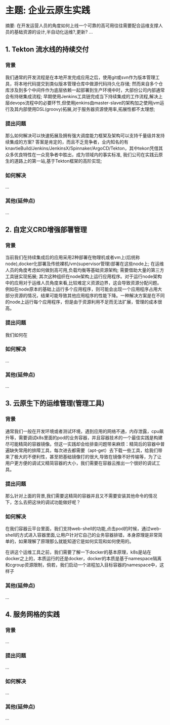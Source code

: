 # 主题: 企业云原生实践

摘要:
在开发运营人员的角度如何上线一个可靠的高可用往往需要配合运维支撑人员的基础资源的设计,半自动化运维?,更新? ...

## 1. Tekton 流水线的持续交付

### 背景
我们通常的开发流程是在本地开发完成应用之后，使用git或svn作为版本管理工具，将本地代码提交到类似版本管理仓库中做源代码持久化存储; 然而来自多个仓库涉及到多个中间件作为底层依赖一起部署到生产环境中时，大部份公司内部通常会有持继集成流程; 早期使用Jenkins工具链完成当下持续集成的工作流程,解决上层devops流程中的必要环节,但使用jenkins由master-slave的架构加之使用jvm运行及其内部使用DSL(groovy)拓展,对于服务器资源使用率,拓展性都不太理想;

### 提出问题
那么如何解决可以快速拓展及拥有强大调度能力框架及架构可以支持千量级并发持续集成的方案? 答案是肯定的，而且不乏竞争者，业内知名的有knavtieBuild/Jenkins/JenkinsX/Spinnaker/ArgoCD/Tekton，其中tekon凭借其众多优良特性在一众竞争者中胜出，成为领域内的事实标准, 我们公司在实践云原生的道路上的第一站,基于Tekton框架的高阶实现;

### 如何解决
...

### 其他(延伸点)
...

## 2. 自定义CRD增强部署管理

### 背景

当前我们在持续集成后的应用采用2种部署在物理机或者vm上(后统称node),docker化部署及传统裸机/vm(supervisor管理)部署在这些node上; 在运维人员的角度考虑如何做到高可用,负载均衡等基础资源架构; 需要借助大量的第三方工具链实现拓展; 其次这种组织在node架构上运行应用程序。对于运行node架构中的应用对于运维人员角度来看,比较难定义资源边界，这会导致资源分配问题。例如在node原本的基础上运行多个应用程序，则可能会出现一个应用程序占用大部分资源的情况，结果可能导致其他应用程序的性能下降。一种解决方案是在不同的node上运行每个应用程序，但是由于资源利用不足而无法扩展，管理的成本很高。

### 提出问题

我们如何在


### 如何解决

...

### 其他(延伸点)

...

## 3. 云原生下的运维管理(管理工具)

### 背景
通常我们一般在开发环境或者测试环境，遇到应用的网络不通，内存泄露，cpu飙升等，需要调试k8s里面的pod的业务容器，并且容器技术的一个最佳实践是构建尽可能精简的容器镜像。但这一实践却会给排查问题带来麻烦：精简后的容器中普遍缺失常用的排障工具，每次进去都需要（apt-get）去下载一些工具，给我们带来了极大的不便利性，甚至把基础镜像打的很大,导致在镜像不好传输等，为了让用户更方便的调试又精简容器的大小，我们需要在容器云推出一个很好的调试工具。

### 提出问题

那么针对上面的背景,我们需要这精简的容器并且又不需要安装其他命令的情况下，怎么去把这块的调试功能做好呢？

### 如何解决

在我们容器云平台里面，我们支持web-shell的功能,点击pod的时候，通过web-shell的方式进入容器里面,让用户针对它自己的业务容器排错，本身原理是非常简单的，如果理解了原理那么就能知道它是如何实现和如何使用的。

在讲这个运维工具之前，我们需要了解一下docker的基本原理，k8s是站在docker之上的，本质运行的还是docker，docker的本质是基于namespace隔离和cgroup资源限制，倘若，我们启动一个进程加入目标容器的namespace中，这样子





### 其他(延伸点)

...

## 4. 服务网格的实践

### 背景

...

### 提出问题

...

### 如何解决

...

### 其他(延伸点)

...
